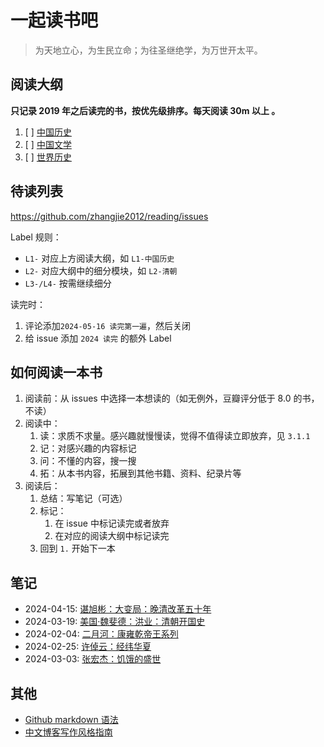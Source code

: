 # 一起读书吧

> 为天地立心，为生民立命；为往圣继绝学，为万世开太平。

## 阅读大纲

**只记录 2019 年之后读完的书，按优先级排序。每天阅读 30m 以上 。**

1. [ ] [中国历史](./chinese-history/中国历史-entry.md)
2. [ ] [中国文学](./chinese-literature/中国文学-entry.md)
3. [ ] [世界历史](./world-history/世界历史-entry.md)

## 待读列表

<https://github.com/zhangjie2012/reading/issues>

Label 规则：

- `L1-` 对应上方阅读大纲，如 `L1-中国历史`
- `L2-` 对应大纲中的细分模块，如 `L2-清朝`
- `L3-/L4-` 按需继续细分

读完时：

1. 评论添加`2024-05-16 读完第一遍`，然后关闭
2. 给 issue 添加 `2024 读完` 的额外 Label

## 如何阅读一本书

1. 阅读前：从 issues 中选择一本想读的（如无例外，豆瓣评分低于 8.0 的书，不读）
2. 阅读中：
   1. 读：求质不求量。感兴趣就慢慢读，觉得不值得读立即放弃，见 `3.1.1`
   2. 记：对感兴趣的内容标记
   3. 问：不懂的内容，搜一搜
   4. 拓：从本书内容，拓展到其他书籍、资料、纪录片等
3. 阅读后：
   1. 总结：写笔记（可选）
   2. 标记：
      1. 在 issue 中标记读完或者放弃
      2. 在对应的阅读大纲中标记读完
   3. 回到 `1.` 开始下一本

## 笔记

- 2024-04-15: [谌旭彬：大变局：晚清改革五十年](chinese-history/谌旭彬-大变局.md)
- 2024-03-19: [美国·魏斐德：洪业：清朝开国史](chinese-history/魏斐德-洪业-清朝开国史.md)
- 2024-02-04: [二月河：康雍乾帝王系列](chinese-history/二月河-康雍乾系列.md)
- 2024-02-25: [许倬云：经纬华夏](chinese-history/许倬云-经纬华夏.md)
- 2024-03-03: [张宏杰：饥饿的盛世](chinese-history/张宏杰-饥饿的盛世.md)

## 其他

- [Github markdown 语法](https://docs.github.com/en/get-started/writing-on-github/getting-started-with-writing-and-formatting-on-github/basic-writing-and-formatting-syntax)
- [中文博客写作风格指南](https://www.zhangjiee.com/blog/2018/blog-style-guide.html)
